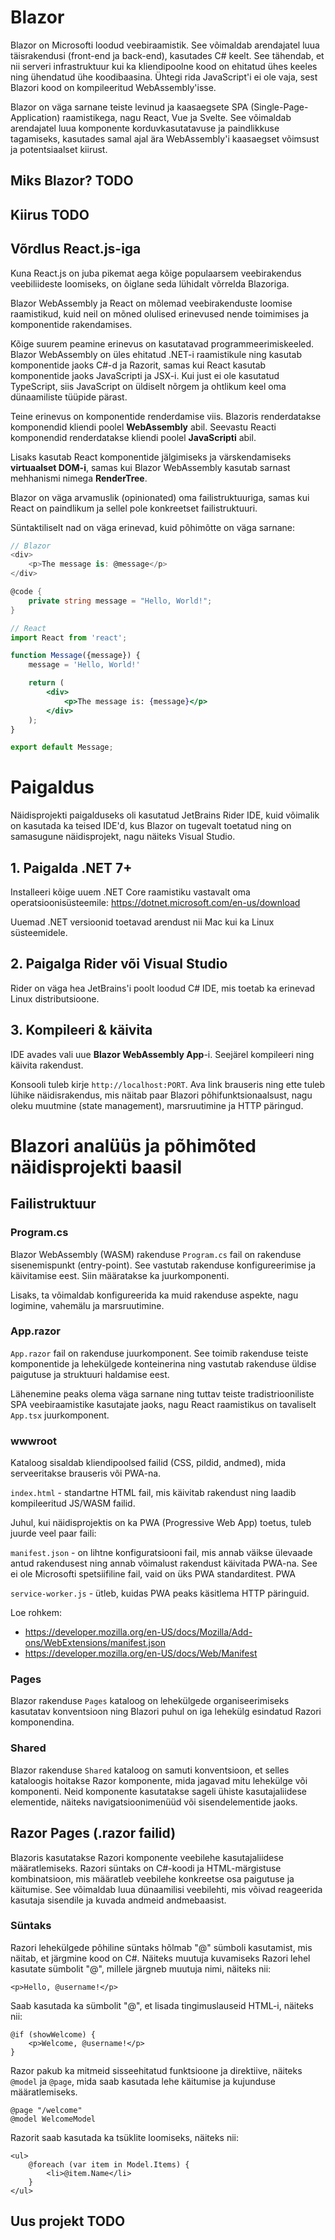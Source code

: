 # Blazor

Blazor on Microsofti loodud veebiraamistik. See võimaldab arendajatel luua täisrakendusi (front-end ja back-end), kasutades C# keelt. See tähendab, et nii serveri infrastruktuur kui ka kliendipoolne kood on ehitatud ühes keeles ning ühendatud ühe koodibaasina. Ühtegi rida JavaScript'i ei ole vaja, sest Blazori kood on kompileeritud WebAssembly'isse.

Blazor on väga sarnane teiste levinud ja kaasaegsete SPA (Single-Page-Application) raamistikega, nagu React, Vue ja Svelte. See võimaldab arendajatel luua komponente korduvkasutatavuse ja paindlikkuse tagamiseks, kasutades samal ajal ära WebAssembly'i kaasaegset võimsust ja potentsiaalset kiirust.

## Miks Blazor? TODO

## Kiirus TODO

## Võrdlus React.js-iga

Kuna React.js on juba pikemat aega kõige populaarsem veebirakendus veebiliideste loomiseks, on õiglane seda lühidalt võrrelda Blazoriga.

Blazor WebAssembly ja React on mõlemad veebirakenduste loomise raamistikud, kuid neil on mõned olulised erinevused nende toimimises ja komponentide rakendamises.

Kõige suurem peamine erinevus on kasutatavad programmeerimiskeeled. Blazor WebAssembly on üles ehitatud .NET-i raamistikule ning kasutab komponentide jaoks C#-d ja Razorit, samas kui React kasutab komponentide jaoks JavaScripti ja JSX-i. Kui just ei ole kasutatud TypeScript, siis JavaScript on üldiselt nõrgem ja ohtlikum keel oma dünaamiliste tüüpide pärast.

Teine erinevus on komponentide renderdamise viis. Blazoris renderdatakse komponendid kliendi poolel **WebAssembly** abil. Seevastu Reacti komponendid renderdatakse kliendi poolel **JavaScripti** abil.

Lisaks kasutab React komponentide jälgimiseks ja värskendamiseks **virtuaalset DOM-i**, samas kui Blazor WebAssembly kasutab sarnast mehhanismi nimega **RenderTree**.

Blazor on väga arvamuslik (opinionated) oma failistruktuuriga, samas kui React on paindlikum ja sellel pole konkreetset failistruktuuri.

Süntaktiliselt nad on väga erinevad, kuid põhimõtte on väga sarnane:

```csharp
// Blazor
<div>
    <p>The message is: @message</p>
</div>

@code {
    private string message = "Hello, World!";
}
```

```jsx
// React
import React from 'react';

function Message({message}) {
    message = 'Hello, World!'

    return (
        <div>
            <p>The message is: {message}</p>
        </div>
    );
}

export default Message;
```

# Paigaldus

Näidisprojekti paigalduseks oli kasutatud JetBrains Rider IDE, kuid võimalik on kasutada ka teised IDE'd, kus Blazor on tugevalt toetatud ning on samasugune näidisprojekt, nagu näiteks Visual Studio.

## 1. Paigalda .NET 7+

Installeeri kõige uuem .NET Core raamistiku vastavalt oma operatsioonisüsteemile: https://dotnet.microsoft.com/en-us/download

Uuemad .NET versioonid toetavad arendust nii Mac kui ka Linux süsteemidele.

## 2. Paigalga Rider või Visual Studio

Rider on väga hea JetBrains'i poolt loodud C# IDE, mis toetab ka erinevad Linux distributsioone.

## 3. Kompileeri & käivita

IDE avades vali uue **Blazor WebAssembly App**-i. Seejärel kompileeri ning käivita rakendust.

Konsooli tuleb kirje `http://localhost:PORT`. Ava link brauseris ning ette tuleb lühike näidisrakendus, mis näitab paar Blazori põhifunktsionaalsust, nagu oleku muutmine (state management), marsruutimine ja HTTP päringud.

# Blazori analüüs ja põhimõted näidisprojekti baasil

## Failistruktuur

### **Program.cs**

Blazor WebAssembly (WASM) rakenduse `Program.cs` fail on rakenduse sisenemispunkt (entry-point). See vastutab rakenduse konfigureerimise ja käivitamise eest. Siin määratakse ka juurkomponenti.

Lisaks, ta võimaldab konfigureerida ka muid rakenduse aspekte, nagu logimine, vahemälu ja marsruutimine.

### **App.razor**

`App.razor` fail on rakenduse juurkomponent. See toimib rakenduse teiste komponentide ja lehekülgede konteinerina ning vastutab rakenduse üldise paigutuse ja struktuuri haldamise eest.

Lähenemine peaks olema väga sarnane ning tuttav teiste tradistriooniliste SPA veebiraamistike kasutajate jaoks, nagu React raamistikus on tavaliselt `App.tsx` juurkomponent.

### **wwwroot**

Kataloog sisaldab kliendipoolsed failid (CSS, pildid, andmed), mida serveeritakse brauseris või PWA-na.

`index.html` - standartne HTML fail, mis käivitab rakendust ning laadib kompileeritud JS/WASM failid.

Juhul, kui näidisprojektis on ka PWA (Progressive Web App) toetus, tuleb juurde veel paar faili:

`manifest.json` - on lihtne konfiguratsiooni fail, mis annab väikse ülevaade antud rakendusest ning annab võimalust rakendust käivitada PWA-na. See ei ole Microsofti spetsiifiline fail, vaid on üks PWA standarditest. PWA

`service-worker.js` - ütleb, kuidas PWA peaks käsitlema HTTP päringuid.

Loe rohkem: 
- https://developer.mozilla.org/en-US/docs/Mozilla/Add-ons/WebExtensions/manifest.json
- https://developer.mozilla.org/en-US/docs/Web/Manifest

### **Pages**

Blazor rakenduse `Pages` kataloog on lehekülgede organiseerimiseks kasutatav konventsioon ning Blazori puhul on iga lehekülg esindatud Razori komponendina.

### **Shared**

 Blazor rakenduse `Shared` kataloog on samuti konventsioon, et selles kataloogis hoitakse Razor komponente, mida jagavad mitu lehekülge või komponenti. Neid komponente kasutatakse sageli ühiste kasutajaliidese elementide, näiteks navigatsioonimenüüd või sisendelementide jaoks.

## Razor Pages (.razor failid)

Blazoris kasutatakse Razori komponente veebilehe kasutajaliidese määratlemiseks. Razori süntaks on C#-koodi ja HTML-märgistuse kombinatsioon, mis määratleb veebilehe konkreetse osa paigutuse ja käitumise. See võimaldab luua dünaamilisi veebilehti, mis võivad reageerida kasutaja sisendile ja kuvada andmeid andmebaasist.

### Süntaks
Razori lehekülgede põhiline süntaks hõlmab "@" sümboli kasutamist, mis näitab, et järgmine kood on C#. Näiteks muutuja kuvamiseks Razori lehel kasutate sümbolit "@", millele järgneb muutuja nimi, näiteks nii:

```less
<p>Hello, @username!</p>
```

Saab kasutada ka sümbolit "@", et lisada tingimuslauseid HTML-i, näiteks nii:
```less
@if (showWelcome) {
    <p>Welcome, @username!</p>
}
```

Razor pakub ka mitmeid sisseehitatud funktsioone ja direktiive, näiteks `@model` ja `@page`, mida saab kasutada lehe käitumise ja kujunduse määratlemiseks.

```less
@page "/welcome"
@model WelcomeModel
```

Razorit saab kasutada ka tsüklite loomiseks, näiteks nii:
```less
<ul>
    @foreach (var item in Model.Items) {
        <li>@item.Name</li>
    }
</ul>
```

## Uus projekt TODO
